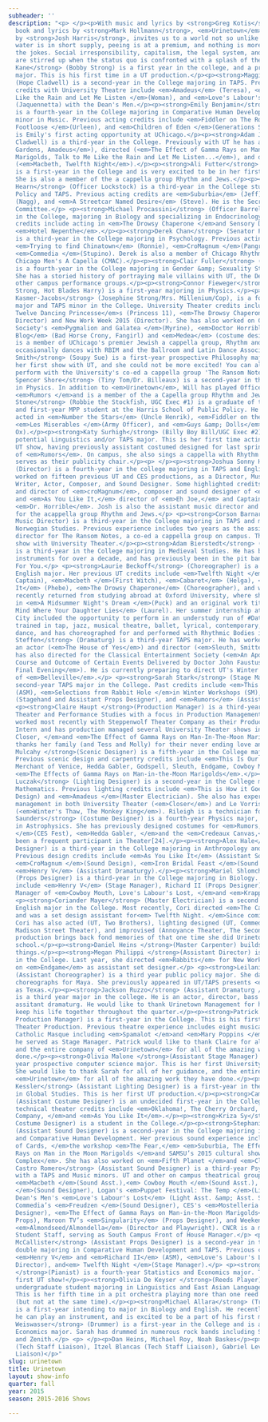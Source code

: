 ```yaml
---
subheader: ''
description: "<p> </p><p>With music and lyrics by <strong>Greg Kotis</strong> and
  book and lyrics by <strong>Mark Hollmann</strong>, <em>Urinetown</em>, directed
  by <strong>Josh Harris</strong>, invites us to a world not so unlike our own. Where
  water is in short supply, peeing is at a premium, and nothing is more serious than
  the jokes. Social irresponsibility, capitalism, the legal system, and society itself
  are stirred up when the status quo is confronted with a splash of the ridiculous.</p><p> </p><p><strong>Quinn
  Kane</strong> (Bobby Strong) is a first year in the college, and a prospective Classics
  major. This is his first time in a UT production.</p><p><strong>Maggie Strahan</strong>
  (Hope Cladwell) is a second-year in the College majoring in TAPS. Previous acting
  credits with University Theatre include <em>Amadeus</em> (Teresa), <em>Talk to Me
  Like the Rain and Let Me Listen </em>(Woman), and <em>Love's Labour's Lost</em>
  (Jaquennetta) with the Dean's Men.</p><p><strong>Emily Benjamin</strong> (Pennywise)
  is a fourth-year in the College majoring in Comparative Human Development with a
  minor in Music. Previous acting credits include <em>Fiddler on The Roof </em>(Tzeitel),<em>
  Footloose </em>(Urleen), and <em>Children of Eden </em>(Generations Soloist). This
  is Emily's first acting opportunity at UChicago.</p><p><strong>Adam Johnson </strong>(Mr.
  Cladwell) is a third-year in the College. Previously with UT he has acted (<em>Grey
  Gardens, Amadeus</em>), directed (<em>The Effect of Gamma Rays on Man-in-the-Moon
  Marigolds, Talk to Me Like the Rain and Let Me Listen...</em>), and dramaturged
  (<em>Macbeth, Twelfth Night</em>).</p><p><strong>Ali Futter</strong> (Little Sally)
  is a first-year in the College and is very excited to be in her first UT production.
  She is also a member of the a cappella group Rhythm and Jews.</p><p><strong>Alex
  Hearn</strong> (Officer Lockstock) is a third-year in the College studying Public
  Policy and TAPS. Previous acting credits are <em>Suburbia</em> (Jeff), <em>Endgame</em>
  (Nagg), and <em>A Streetcar Named Desire</em> (Steve). He is the Secretary of UT
  Committee.</p> <p><strong>Michael Procassini</strong> (Officer Barrel) is a fourth-year
  in the College, majoring in Biology and specializing in Endocrinology. Some previous
  credits include acting in <em>The Drowsy Chaperone </em>and Sensory Designing in
  <em>Hotel Nepenthe</em>.</p><p><strong>Derek Chan</strong> (Senator Fipp/Boy Cop)
  is a third-year in the College majoring in Psychology. Previous acting credits include
  <em>Trying to find Chinatown</em> (Ronnie), <em>CroMagnum </em>(Pangrati), and UofC
  <em>Commedia </em>(Stupino). Derek is also a member of Chicago Rhythm and Jews and
  Chicago Men's A Capella (CMAC).</p><p><strong>Clair Fuller</strong> (Mr. McQueen)
  is a fourth-year in the College majoring in Gender &amp; Sexuality Studies and English.
  She has a storied history of portraying male villains with UT, the Dean's Men, and
  other campus performance groups.</p><p><strong>Connor Fieweger</strong> (Old Man
  Strong, Hot Blades Harry) is a first-year majoring in Physics.</p><p><strong>Ariella
  Kasmer-Jacobs</strong> (Josephine Strong/Mrs. Millenium/Cop), is a fourth-year Anthropology
  major and TAPS minor in the College. University Theater credits include <em>The
  Twelve Dancing Princesse</em>s (Princess 11), <em>The Drowsy Chaperone </em>(Assistant
  Director) and New Work Week 2015 (Director). She has also worked on Classical Entertainment
  Society's <em>Pygmalion and Galatea </em>(Myrine), <em>Doctor Horrible's Song Along
  Blog</em> (Bad Horse Crony, Fangirl) and <em>Medea</em> (costume designer). She
  is a member of UChicago's premier Jewish a cappella group, Rhythm and Jews, and
  occasionally dances with RBIM and the Ballroom and Latin Dance Association.</p><p><strong>Larkin
  Smith</strong> (Soupy Sue) is a first-year prospective Philosophy major. This is
  her first show with UT, and she could not be more excited! You can also see her
  perform with the University's co-ed a cappella group 'The Ransom Notes'.</p> <p><strong>William
  Spencer Shore</strong> (Tiny Tom/Dr. Billeaux) is a second-year in the college majoring
  in Physics. In addition to <em>Urinetown</em>, Will has played Officer Welch in
  <em>Rumors </em>and is a member of the a Capella group Rhythm and Jews.</p><p><strong>Henry
  Stone</strong> (Robbie the Stockfish, UGC Exec #1) is a graduate of the College
  and first-year MPP student at the Harris School of Public Policy. He has previously
  acted in <em>Number the Stars</em> (Uncle Henrik), <em>Fiddler on the Roof </em>(Chorus),
  <em>Les Miserables </em>(Army Officer), and <em>Guys &amp; Dolls</em> (Angie the
  Ox).</p><p><strong>Katy Surhigh</strong> (Billy Boy Bill/UGC Exec #2) is a second-year
  potential Linguistics and/or TAPS major. This is her first time acting in a mainstage
  UT show, having previously assistant costumed designed for last spring's production
  of <em>Rumors</em>. On campus, she also sings a cappella with Rhythm and Jews and
  serves as their publicity chair.</p><p> </p><p><strong>Joshua Sonny Harris</strong>
  (Director) is a fourth-year in the college majoring in TAPS and English. He has
  worked on fifteen previous UT and CES productions, as a Director, Music Director,
  Writer, Actor, Composer, and Sound Designer. Some highlighted credits include writer
  and director of <em>croMagnum</em>, composer and sound designer of <em>Cowboy Mouth</em>
  and <em>As You Like It,</em> director of <em>Eh Joe,</em> and Captain Hammer in
  <em>Dr. Horrible</em>. Josh is also the assistant music director and a music arranger
  for the acappella group Rhythm and Jews.</p> <p><strong>Corson Barnard </strong>(Vocal
  Music Director) is a third-year in the College majoring in TAPS and minoring in
  Norwegian Studies. Previous experience includes two years as the assistant music
  director for The Ransom Notes, a co-ed a cappella group on campus. This is her first
  show with University Theater.</p><p><strong>Adam Bierstedt</strong> (Conductor)
  is a third-year in the College majoring in Medieval Studies. He has been playing
  instruments for over a decade, and has previously been in the pit band for Crazy
  For You.</p> <p><strong>Laurie Beckoff</strong> (Choreographer) is a fourth-year
  English major. Her previous UT credits include <em>Twelfth Night </em>(Fool/Dance
  Captain), <em>Macbeth </em>(First Witch), <em>Cabaret</em> (Helga), <em>As You Like
  It</em> (Phebe), <em>The Drowsy Chaperone</em> (Choreographer), and workshops. She
  recently returned from studying abroad at Oxford University, where she appeared
  in <em>A Midsummer Night's Dream </em>(Puck) and an original work titled <em>Never
  Mind Where Your Daughter Lies</em> (Laurel). Her summer internship at The Second
  City included the opportunity to perform in an understudy run of #DateMe. She is
  trained in tap, jazz, musical theatre, ballet, lyrical, contemporary, and modern
  dance, and has choreographed for and performed with Rhythmic Bodies in Motion.</p><p><strong>M.C.
  Steffen</strong> (Dramaturg) is a third-year TAPS major. He has worked with UT as
  an actor (<em>The House of Yes</em>) and director (<em>Sleuth, Smitten</em>). He
  has also directed for the Classical Entertainment Society (<em>An Apology for the
  Course and Outcome of Certain Events Delivered by Doctor John Faustus on This His
  Final Evening</em>). He is currently preparing to direct UT's Winter '16 production
  of <em>Belleville</em>.</p> <p><strong>Sarah Stark</strong> (Stage Manager) is a
  second-year TAPS major in the College. Past credits include <em>This Is How It Goes</em>
  (ASM), <em>Selections from Rabbit Hole </em>in Winter Workshops (SM), <em>Closer</em>
  (Stagehand and Assistant Props Designer), and <em>Rumors</em> (Assistant Props Designer).</p>
  <p><strong>Claire Haupt </strong>(Production Manager) is a third-year majoring in
  Theater and Performance Studies with a focus in Production Management. Claire has
  worked most recently with Steppenwolf Theater Company as their Production Management
  Intern and has production managed several University Theater shows including <em>Cabaret,
  Closer, </em>and <em>The Effect of Gamma Rays on Man-In-The-Moon Marigolds. </em>She
  thanks her family (and Tess and Molly) for their never ending love and support.</p><p><strong>Jacob
  Mulcahy </strong>(Scenic Designer) is a fifth-year in the College majoring in Mathematics.
  Previous scenic design and carpentry credits include <em>This Is Our Youth, The
  Merchant of Venice, Hedda Gabler, Godspell, Sleuth, Endgame, Cowboy Mouth, </em>and
  <em>The Effects of Gamma Rays on Man-in-the-Moon Marigolds</em>.</p><p><strong>Rileigh
  Luczak</strong> (Lighting Designer) is a second-year in the College majoring in
  Mathematics. Previous lighting credits include <em>This is How it Goes </em>(Asst.
  Design) and <em>Amadeus </em>(Master Electrician). She also has experience in stage
  management in both University Theater (<em>Closer</em>) and Le Vorris &amp; Vox
  (<em>Winter's Thaw, The Monkey King</em>). Rileigh is a technician for the FXK Theater.</p><p><strong>Lauren
  Saunders</strong> (Costume Designer) is a fourth-year Physics major, specializing
  in Astrophysics. She has previously designed costumes for <em>Rumors, Sleuth, CroMagnum
  </em>(CES Fest), <em>Hedda Gabler, </em>and the <em>Credeaux Canvas,</em> and has
  been a frequent participant in Theater[24].</p><p><strong>Alex Hale</strong> (Sound
  Designer) is a third-year in the College majoring in Anthropology and Philosophy.
  Previous design credits include <em>As You Like It</em> (Assistant Sound Design),
  <em>CroMagnum </em>(Sound Design), <em>Iron Bridal Feast </em>(Sound Design) and
  <em>Henry V</em> (Assistant Dramaturgy).</p><p><strong>Mariel Shlomchik</strong>
  (Props Designer) is a third-year in the College majoring in Biology. Previous credits
  include <em>Henry V</em> (Stage Manager), Richard II (Props Designer), and Production
  Manager of <em>Cowboy Mouth, Love's Labour's Lost, </em>and <em>Krapp's Last Tape.</em></p>
  <p><strong>Coriander Mayer</strong> (Master Electrician) is a second year TAPS and
  English major in the College. Most recently, Cori directed <em>The Candles</em>
  and was a set design assistant for<em> Twelfth Night. </em>Since coming to Chicago,
  Cori has also acted (UT, Two Brothers), lighting designed (UT, Commedia dell Arte,
  Madison Street Theater), and improvised (Annoyance Theater, The Second City). This
  production brings back fond memories of that one time she did Urinetown in high
  school.</p><p><strong>Daniel Heins </strong>(Master Carpenter) builds and lights
  things.</p><p><strong>Megan Philippi </strong>(Assistant Director) is a second-year
  in the College. Last year, she directed <em>Rabbits</em> for New Work Week and worked
  on <em>Endgame</em> as assistant set designer.</p> <p><strong>Leilani Douglas</strong>
  (Assistant Choreographer) is a third year public policy major. She dances with and
  choreographs for Maya. She previously appeared in UT/TAPS presents <em>Cabaret</em>
  as Texas.</p><p><strong>Jackson Ruzzo</strong> (Assistant Dramaturg / Bass Player)
  is a third year major in the college. He is an actor, director, bass player, and
  assitant dramaturg. He would like to thank Urinetown Management for helping him
  keep his life together throughout the quarter.</p><p><strong>Patrick Doyle </strong>(Assistant
  Production Manager) is a first-year in the College. This is his first University
  Theater Production. Previous theatre experience includes eight musicals with Central
  Catholic Masque including <em>Spamalot </em>and <em>Mary Poppins </em>for which
  he served as Stage Manager. Patrick would like to thank Claire for all of her guidance,
  and the entire company of <em>Urinetown</em> for all of the amazing work they have
  done.</p><p><strong>Olivia Malone </strong>(Assistant Stage Manager) is a first
  year prospective computer science major. This is her first University Theater production.
  She would like to thank Sarah for all of her guidance, and the entire company of
  <em>Urinetown</em> for all of the amazing work they have done.</p><p><strong>Natalie
  Kessler</strong> (Assistant Lighting Designer) is a first-year in the College majoring
  in Global Studies. This is her first UT production.</p><p><strong>Cameron Robertson</strong>
  (Assistant Costume Designer) is an undecided first-year in the College. Previous
  technical theater credits include <em>Oklahoma!, The Cherry Orchard, Hairspray,
  Company, </em>and <em>As You Like It</em>.</p><p><strong>Kriza Sy</strong> (Assistant
  Costume Designer) is a student in the College.</p><p><strong>Stephanie Slaven-Ruffing</strong>
  (Assistant Sound Designer) is a second-year in the College majoring in Anthropology
  and Comparative Human Development. Her previous sound experience includes <em>House
  of Cards, </em>the workshop <em>The Fear,</em> <em>Suburbia, The Effect of Gamma
  Rays on Man in the Moon Marigolds </em>and SAMSU’s 2015 cultural show <em>Apartment
  Complex</em>. She has also worked on <em>Fifth Planet </em>and <em>Closer.</em></p><p><strong>Christian-Nicholas
  Castro Romero</strong> (Assistant Sound Designer) is a third-year Psychology major,
  with a TAPS and Music minors. UT and other on campus theatrical group credits include
  <em>Macbeth </em>(Sound Asst.),<em> Cowboy Mouth </em>(Sound Asst.), CES's <em>Frankenstein
  </em>(Sound Designer), Logan's <em>Puppet Festival: The Temp </em>(Light Asst.),
  Dean's Men's <em>Love's Labour's Lost</em> (Light Asst. &amp; Asst. Stage Mgr.),
  Commedia’s <em>Freudzen </em>(Sound Designer), CES's <em>Mostelleria </em>(Scenic
  Designer), <em>The Effect of Gamma Rays on Man-in-the-Moon Marigolds</em> (Asst.
  Props), Maroon TV’s <em>Singularity</em> (Props Designer), and Weekend of Workshops:
  <em>Almondseed/Almondella</em> (Director and Playwright). CNCR is a member of TAPS
  Student Staff, serving as South Campus Front of House Manager.</p> <p><strong>Brandon
  McCallister</strong> (Assistant Props Designer) is a second-year in the College
  double majoring in Comparative Human Development and TAPS. Previous credits include
  <em>Henry V</em> and <em>Richard II</em> (ASM), <em>Love's Labour's Lost </em>(Assistant
  Director), and<em> Twelfth Night </em>(Stage Manager).</p> <p><strong>Angela Lin
  </strong>(Pianist) is a fourth-year Statistics and Economics major. This is her
  first UT show!</p><p><strong>Olivia De Keyser </strong>(Reeds Player) is a second-year
  undergraduate student majoring in Linguistics and East Asian Languages and Civilizations.
  This is her fifth time in a pit orchestra playing more than one reed instrument
  (but not at the same time).</p><p><strong>Michael Allara</strong> (Trombone player)
  is a first-year intending to major in Biology and English. He recently remembered
  he can play an instrument, and is excited to be a part of his first musical.</p><p><strong>Sarah
  Weiswasser</strong> (Drummer) is a first-year in the College and is a prospective
  Economics major. Sarah has drummed in numerous rock bands including Small Victories
  and Zenith.</p> <p> </p><p>Dan Heins, Michael Roy, Noah Baskes</p><p>Murphy Spence
  (Tech Staff Liaison), Itzel Blancas (Tech Staff Liaison), Gabriel Levine (Committee
  Liaison)</p>"
slug: urinetown
title: Urinetown
layout: show-info
quarter: fall
year: 2015
season: 2015-2016 Shows

---
```

